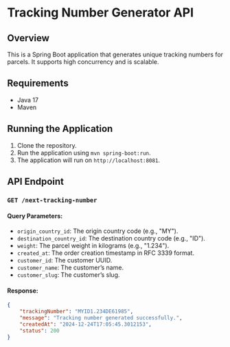 # Tracking Number Generator API

## Overview
This is a Spring Boot application that generates unique tracking numbers for parcels. It supports high concurrency and is scalable.

## Requirements
- Java 17 
- Maven

## Running the Application
1. Clone the repository.
2. Run the application using `mvn spring-boot:run`.
3. The application will run on `http://localhost:8081`.

## API Endpoint

### `GET /next-tracking-number`

#### Query Parameters:
- `origin_country_id`: The origin country code (e.g., "MY").
- `destination_country_id`: The destination country code (e.g., "ID").
- `weight`: The parcel weight in kilograms (e.g., "1.234").
- `created_at`: The order creation timestamp in RFC 3339 format.
- `customer_id`: The customer UUID.
- `customer_name`: The customer’s name.
- `customer_slug`: The customer’s slug.

#### Response:
```json
{
    "trackingNumber": "MYID1.234DE61985",
    "message": "Tracking number generated successfully.",
    "createdAt": "2024-12-24T17:05:45.3012153",
    "status": 200
}
